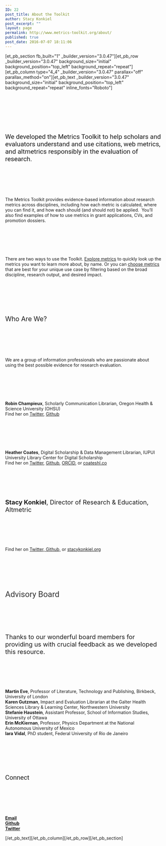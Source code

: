 ```yaml
---
ID: 22
post_title: About the Toolkit
author: Stacy Konkiel
post_excerpt: ""
layout: page
permalink: http://www.metrics-toolkit.org/about/
published: true
post_date: 2016-07-07 18:11:06
---
```

[et_pb_section fb_built="1" _builder_version="3.0.47"][et_pb_row _builder_version="3.0.47" background_size="initial" background_position="top_left" background_repeat="repeat"][et_pb_column type="4_4" _builder_version="3.0.47" parallax="off" parallax_method="on"][et_pb_text _builder_version="3.0.47" background_size="initial" background_position="top_left" background_repeat="repeat" inline_fonts="Roboto"]<h2><span style="font-weight: 400;" we="" developed="" the="" metrics="" toolkit="" to="" help="" scholars="" and="" evaluators="" understand="" use="" citations="" web="" altmetrics="" responsibly="" in="" evaluation="" of="" research="" span=""></span></h2>
<p>&nbsp;</p>
<p>&nbsp;</p>
<p>&nbsp;</p>
<h2><span style="font-weight: normal; font-family: Roboto;">We developed the Metrics Toolkit to help scholars and evaluators understand and use citations, web metrics, and altmetrics responsibly in the evaluation of research.</span></h2>
<p>&nbsp;</p>
<p>&nbsp;</p>
<p>&nbsp;</p>
<p><span style="font-weight: 400;">The Metrics Toolkit provides evidence-based information about research metrics across disciplines, including how each metric is calculated, where you can find it, and how each should (and should not) be applied. &nbsp;You&rsquo;ll also find examples of how to use metrics in grant applications, CVs, and promotion dossiers.</span></p>
<p>&nbsp;</p>
<p>&nbsp;</p>
<p>&nbsp;</p>
<p><span style="font-weight: 400;">There are two ways to use the Toolkit. <a href="http://metrics-toolkit.org/explore-metrics">Explore metrics</a> to quickly look up the metrics you want to learn more about, by name. Or you can&nbsp;<a href="http://metrics-toolkit.org/choose-metrics/">choose metrics</a> that are best for your unique use case by filtering based on the broad discipline, research output, and desired impact.</span></p>
<p>&nbsp;</p>
<p>&nbsp;</p>
<p>&nbsp;</p>
<h2><span style="font-weight: 400;">Who Are We?</span></h2>
<p>&nbsp;</p>
<p>&nbsp;</p>
<p>&nbsp;</p>
<p><span style="font-weight: 400;">We are a group of information professionals who are passionate about using the best possible evidence for research evaluation.</span></p>
<p>&nbsp;</p>
<p>&nbsp;</p>
<p>&nbsp;</p>
<p><span style="font-weight: 400;"><strong>Robin Champieux</strong>, Scholarly Communication Librarian, Oregon Health &amp; Science University (OHSU)<br /> Find her on <a href="https://twitter.com/rchampieux">Twitter</a>, <a href="https://github.com/rchampieux">Github</a></span></p>
<p>&nbsp;</p>
<p>&nbsp;</p>
<p>&nbsp;</p>
<p><span style="font-weight: 400;"><strong>Heather Coates</strong>, Digital Scholarship &amp; Data Management Librarian, IUPUI University Library Center for Digital Scholarship<br /> Find her on <a href="https://twitter.com/iandpangurban">Twitter</a>, <a href="https://github.com/coateshl">Github</a>,&nbsp;</span><span style="font-weight: 400;"><a href="http://orcid.org/0000-0003-4290-6997">ORCID</a>, or&nbsp;</span><span style="font-weight: 400;"><a href="http://coateshl.com/">coateshl.co</a></span></p>
<p>&nbsp;</p>
<p>&nbsp;</p>
<p>&nbsp;</p>
<p><strong style="font-size: 20px;">Stacy Konkiel</strong><span style="font-size: 20px;">, Director of Research &amp; Education, Altmetric</span></p>
<p>&nbsp;</p>
<p>&nbsp;</p>
<p>&nbsp;</p>
<p><span style="font-weight: 400;"> Find her on&nbsp;</span><a href="http://twitter.com/skonkiel"><span style="font-weight: 400;">Twitter,&nbsp;</span></a><a href="https://github.com/skonkiel/"><span style="font-weight: 400;">Github,</span></a> or&nbsp;<a href="http://stacykonkiel.org"><span style="font-weight: 400;">stacykonkiel.org</span></a></p>
<p>&nbsp;</p>
<p>&nbsp;</p>
<p>&nbsp;</p>
<h2><span style="color: #333333; font-family: Roboto; font-size: 26px; font-weight: normal;">Advisory Board</span></h2>
<p>&nbsp;</p>
<p>&nbsp;</p>
<p>&nbsp;</p>
<p><span style="font-size: 20px;">Thanks to our wonderful board members for providing us with crucial feedback as we developed this resource.</span></p>
<p>&nbsp;</p>
<p>&nbsp;</p>
<p>&nbsp;</p>
<p><span style="font-weight: 400;"><strong>Martin Eve</strong>, Professor of Literature, Technology and Publishing, Birkbeck, University of London</span><span style="font-weight: 400;"><br /> </span><span style="font-weight: 400;"><strong>Karen Gutzman</strong>, Impact and Evaluation Librarian at the Galter Health Sciences Library &amp; Learning Center, Northwestern University</span><span style="font-weight: 400;"><br /> </span><span style="font-weight: 400;"><strong>Stefanie Haustein</strong>, Assistant Professor, School of Information Studies, University of Ottawa<br /> </span><span style="font-weight: 400;"><strong>Erin McKiernan</strong>, Professor, Physics Department at the National Autonomous University of Mexico<br /> </span><span style="font-weight: 400;"><strong>Iara Vidal</strong>, PhD student, Federal University of Rio de Janeiro</span></p>
<p>&nbsp;</p>
<p>&nbsp;</p>
<p>&nbsp;</p>
<h2><span style="font-family: Roboto; font-weight: normal;">Connect</span></h2>
<p>&nbsp;</p>
<p>&nbsp;</p>
<p>&nbsp;</p>
<p><span style="font-weight: 400;"><a href="mailto:metricstoolkit@gmail.com"><strong>Email</strong><br /> </a></span><strong><a href="https://github.com/Metrics-Toolkit/Metrics-Toolkit">Github</a></strong><br /> <strong><a href="https://twitter.com/Metrics_Toolkit">Twitter</a></strong></p>[/et_pb_text][/et_pb_column][/et_pb_row][/et_pb_section]